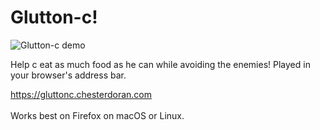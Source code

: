 # Glutton-c!

![Glutton-c demo](https://gluttonc.chesterdoran.com/glutton-c-demo.gif "Glutton-c!")


Help c eat as much food as he can while avoiding the enemies!
Played in your browser's address bar.

https://gluttonc.chesterdoran.com
<br><br>
Works best on Firefox on macOS or Linux.
